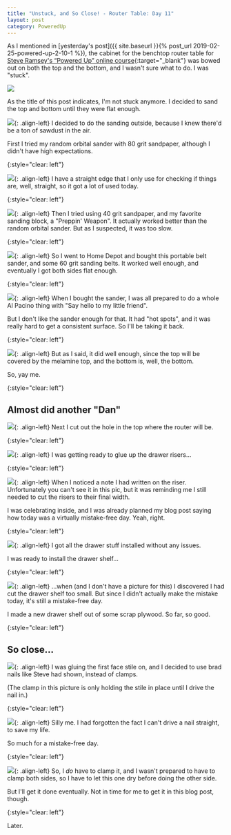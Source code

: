 ```yaml
---
title: "Unstuck, and So Close! - Router Table: Day 11"
layout: post
category: PoweredUp
---
```

As I mentioned in [yesterday's post]({{ site.baseurl }}{% post_url 2019-02-25-powered-up-2-10-1 %}), the cabinet for the benchtop router table for [Steve Ramsey's “Powered Up” online course](https://theweekendwoodworker.com/powered-up){:target="_blank"} was bowed out on both the top and the bottom, and I wasn't sure what to do. I was "stuck".

![](/assets/images-posts/powered-up-2/powered-up-2-11-1-01.jpg)

As the title of this post indicates, I'm not stuck anymore. I decided to sand the top and bottom until they were flat enough.

![](/assets/images-posts/powered-up-2/powered-up-2-11-1-02.jpg){: .align-left}
I decided to do the sanding outside, because I knew there'd be a ton of sawdust in the air.

First I tried my random orbital sander with 80 grit sandpaper, although I didn't have high expectations.

{:style="clear: left"}

![](/assets/images-posts/powered-up-2/powered-up-2-11-1-03.jpg){: .align-left}
I have a straight edge that I only use for checking if things are, well, straight, so it got a lot of used today.

{:style="clear: left"}

![](/assets/images-posts/powered-up-2/powered-up-2-11-1-04.jpg){: .align-left}
Then I tried using 40 grit sandpaper, and my favorite sanding block, a "Preppin' Weapon". It actually worked better than the random orbital sander. But as I suspected, it was too slow.

{:style="clear: left"}

![](/assets/images-posts/powered-up-2/powered-up-2-11-1-05.jpg){: .align-left}
So I went to Home Depot and bought this portable belt sander, and some 60 grit sanding belts. It worked well enough, and eventually I got both sides flat enough.

{:style="clear: left"}

![](/assets/images-posts/powered-up-2/powered-up-2-11-1-07.jpg){: .align-left}
When I bought the sander, I was all prepared to do a whole Al Pacino thing with "Say hello to my little friend".

But I don't like the sander enough for that. It had "hot spots", and it was really hard to get a consistent surface. So I'll be taking it back.

{:style="clear: left"}

![](/assets/images-posts/powered-up-2/powered-up-2-11-1-06.jpg){: .align-left}
But as I said, it did well enough, since the top will be covered by the melamine top, and the bottom is, well, the bottom.

So, yay me.

{:style="clear: left"}

## Almost did another "Dan"

![](/assets/images-posts/powered-up-2/powered-up-2-11-1-08.jpg){: .align-left}
Next I cut out the hole in the top where the router will be.

{:style="clear: left"}

![](/assets/images-posts/powered-up-2/powered-up-2-11-1-09.jpg){: .align-left}
I was getting ready to glue up the drawer risers...

{:style="clear: left"}

![](/assets/images-posts/powered-up-2/powered-up-2-11-1-10.jpg){: .align-left}
When I noticed a note I had written on the riser. Unfortunately you can't see it in this pic, but it was reminding me I still needed to cut the risers to their final width.

I was celebrating inside, and I was already planned my blog post saying how today was a virtually mistake-free day. Yeah, right.

{:style="clear: left"}

![](/assets/images-posts/powered-up-2/powered-up-2-11-1-11.jpg){: .align-left}
I got all the drawer stuff installed without any issues.

I was ready to install the drawer shelf...

{:style="clear: left"}

![](/assets/images-posts/powered-up-2/powered-up-2-11-1-12.jpg){: .align-left}
...when (and I don't have a picture for this) I discovered I had cut the drawer shelf too small. But since I didn't actually make the mistake today, it's still a mistake-free day.

I made a new drawer shelf out of some scrap plywood. So far, so good.

{:style="clear: left"}

## So close...

![](/assets/images-posts/powered-up-2/powered-up-2-11-1-13.jpg){: .align-left}
I was gluing the first face stile on, and I decided to use brad nails like Steve had shown, instead of clamps.

(The clamp in this picture is only holding the stile in place until I drive the nail in.)

{:style="clear: left"}

![](/assets/images-posts/powered-up-2/powered-up-2-11-1-14.jpg){: .align-left}
Silly me. I had forgotten the fact I can't drive a nail straight, to save my life.

So much for a mistake-free day.

{:style="clear: left"}

![](/assets/images-posts/powered-up-2/powered-up-2-11-1-15.jpg){: .align-left}
So, I *do* have to clamp it, and I wasn't prepared to have to clamp both sides, so I have to let this one dry before doing the other side.

But I'll get it done eventually. Not in time for me to get it in this blog post, though.

{:style="clear: left"}

Later.